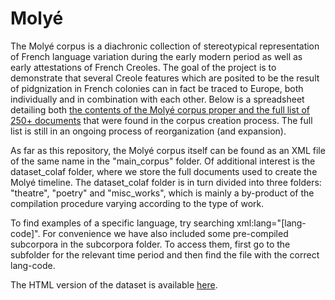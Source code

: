 # Molyé
The Molyé corpus is a diachronic collection of stereotypical representation of French language variation during the early modern period as well as early attestations of French Creoles.
The goal of the project is to demonstrate that several Creole features which are posited to be the result of pidgnization in French colonies can in fact be traced to Europe, 
both individually and in combination with each other. Below is a spreadsheet detailing both  [the contents of the Molyé corpus proper and the full list of 250+ documents](https://docs.google.com/spreadsheets/d/e/2PACX-1vS43h47Gq3x6F_qt5DoByeztvZJSkifAOsuLNuVsbawh8KHlrpRbX29CAEsruipmLZd7ugA3_GoQDZk/pubhtml) that were found in the corpus creation process.
The full list is still in an ongoing process of reorganization (and expansion).


As far as this repository, the Molyé corpus itself can be found as an XML file of the same name in the "main_corpus" folder. Of additional interest is the dataset_colaf folder,
where we store the full documents used to create the Molyé timeline. The dataset_colaf folder is in turn divided into three folders: "theatre", "poetry" and "misc_works",
which is mainly a by-product of the compilation procedure varying according to the type of work.

To find examples of a specific language, try searching xml:lang="[lang-code]". For convenience we have also included some pre-compiled subcorpora in the subcorpora folder. To access them, first go to the subfolder for the relevant time period and then find the file with the correct lang-code.

The HTML version of the dataset is available [here](https://defi-colaf.github.io/Molye/dataset_HTML/index.html).
